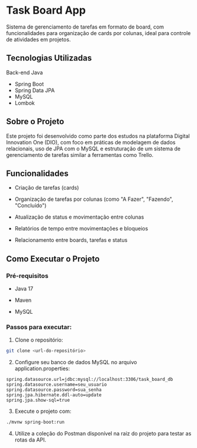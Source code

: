 # Task Board App
Sistema de gerenciamento de tarefas em formato de board, com funcionalidades para organização de cards por colunas, ideal para controle de atividades em projetos.

## Tecnologias Utilizadas
Back-end
Java

- Spring Boot
- Spring Data JPA
- MySQL
- Lombok

## Sobre o Projeto
Este projeto foi desenvolvido como parte dos estudos na plataforma Digital Innovation One (DIO), com foco em práticas de modelagem de dados relacionais, uso de JPA com o MySQL e estruturação de um sistema de gerenciamento de tarefas similar a ferramentas como Trello.

## Funcionalidades
- Criação de tarefas (cards)

- Organização de tarefas por colunas (como "A Fazer", "Fazendo", "Concluído")

- Atualização de status e movimentação entre colunas

- Relatórios de tempo entre movimentações e bloqueios

- Relacionamento entre boards, tarefas e status

## Como Executar o Projeto
### Pré-requisitos
- Java 17

- Maven

- MySQL

### Passos para executar:
1. Clone o repositório:

```bash
git clone <url-do-repositório>
```

2. Configure seu banco de dados MySQL no arquivo application.properties:

```properties
spring.datasource.url=jdbc:mysql://localhost:3306/task_board_db
spring.datasource.username=seu_usuario
spring.datasource.password=sua_senha
spring.jpa.hibernate.ddl-auto=update
spring.jpa.show-sql=true
```
3. Execute o projeto com:

```bash
./mvnw spring-boot:run
```
4. Utilize a coleção do Postman disponível na raiz do projeto para testar as rotas da API.
